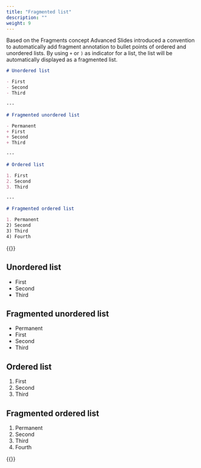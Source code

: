 ```yaml
---
title: "Fragmented list"
description: ""
weight: 9
---
```


Based on the Fragments concept Advanced Slides introduced a convention to automatically add fragment annotation to bullet points of ordered and unordered lists. By using `+` or `)` as indicator for a list, the list will be automatically displayed as a fragmented list.


```md
# Unordered list

- First
- Second
- Third

---

# Fragmented unordered list

- Permanent
+ First
+ Second
+ Third

---

# Ordered list

1. First
2. Second
3. Third

---

# Fragmented ordered list

1. Permanent
2) Second
3) Third
4) Fourth
```

{{<revealhtml theme="black" progress="true" controls="true">}}

<section><h1 id="unordered-list">Unordered list</h1>
<ul>
<li>First</li>
<li>Second</li>
<li>Third</li>
</ul>
</section>

<section><h1 id="fragmented-unordered-list">Fragmented unordered list</h1>
<ul>
<li>Permanent</li>
<li class="fragment" data-fragment-index="0">First</li>
<li class="fragment" data-fragment-index="1">Second</li>
<li class="fragment" data-fragment-index="2">Third</li>
</ul>
</section>

<section><h1 id="ordered-list">Ordered list</h1>
<ol>
<li>First</li>
<li>Second</li>
<li>Third</li>
</ol>
</section>

<section><h1 id="fragmented-ordered-list">Fragmented ordered list</h1>
<ol>
<li>Permanent</li>
<li class="fragment" data-fragment-index="0">Second</li>
<li class="fragment" data-fragment-index="1">Third</li>
<li class="fragment" data-fragment-index="2">Fourth</li>
</ol>
</section>

{{</revealhtml>}}

